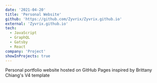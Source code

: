 ```yaml
---
date: '2021-04-20'
title: 'Personal Website'
github: 'https://github.com/Zyvrix/Zyvrix.github.io'
external: 'Zyvrix.github.io'
tech:
  - JavaScript
  - GraphQL
  - Gatsby
  - React
company: 'Project'
showInProjects: true
---
```


Personal portfolio website hosted on GitHub Pages inspired by Brittany Chiang's V4 template

